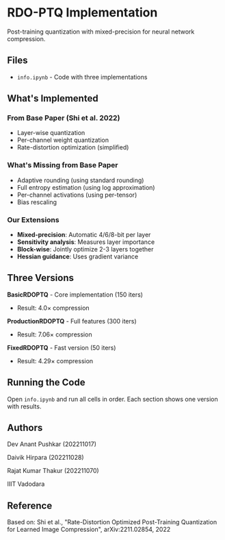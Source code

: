 # RDO-PTQ Implementation

Post-training quantization with mixed-precision for neural network compression.

## Files

- `info.ipynb` - Code with three implementations


## What's Implemented

### From Base Paper (Shi et al. 2022)

- Layer-wise quantization
- Per-channel weight quantization  
- Rate-distortion optimization (simplified)

### What's Missing from Base Paper

- Adaptive rounding (using standard rounding)
- Full entropy estimation (using log approximation)
- Per-channel activations (using per-tensor)
- Bias rescaling

### Our Extensions

- **Mixed-precision**: Automatic 4/6/8-bit per layer
- **Sensitivity analysis**: Measures layer importance
- **Block-wise**: Jointly optimize 2-3 layers together
- **Hessian guidance**: Uses gradient variance

## Three Versions

**BasicRDOPTQ** - Core implementation (150 iters)
- Result: 4.0× compression

**ProductionRDOPTQ** - Full features (300 iters)  
- Result: 7.06× compression

**FixedRDOPTQ** - Fast version (50 iters)
- Result: 4.29× compression

## Running the Code

Open `info.ipynb` and run all cells in order. Each section shows one version with results.



## Authors
Dev Anant Pushkar  (202211017) 

Daivik Hirpara     (202211028)

Rajat Kumar Thakur (202211070)

IIIT Vadodara

## Reference

Based on: Shi et al., "Rate-Distortion Optimized Post-Training Quantization for Learned Image Compression", arXiv:2211.02854, 2022

